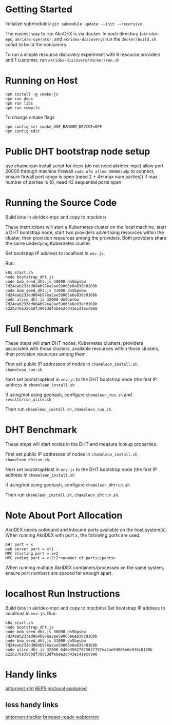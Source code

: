 # Getting Started
Initialize submodules: `git submodule update --init --recursive`

The easiest way to run AkriDEX is via docker.
In each directory (`akridex-mpc`, `akridex-operator`, and `akridex-discovery`)
run the `docker/build.sh` script to build the containers.

To run a simple resource discovery experiment with 9 resource providers and 1 customer,
run `akridex-discovery/docker/run.sh`

# Running on Host
```
npm install -g cmake-js
npm run deps
npm run libs
npm run compile
```

To change cmake flags
```
npm config set cmake_USE_RANDOM_DEVICE=OFF
npm config edit
```




# Public DHT bootstrap node setup
use chameleon install script for deps (do not need akridex-mpc)
allow port 20000 through machine firewall `sudo ufw allow 20000/udp`
to connect, ensure firwall port range is open (need 2 + 4\*(max num parties))
    if max number of parties is 10, need 42 sequential ports open

# Running the Source Code
Build bins in akridex-mpc and copy to mpcbins/

These instructions will start a Kubernetes cluster on the local machine,
start a DHT bootstrap node, start two providers advertising resources within
the cluster, then provision resources among the providers.
Both providers share the same underlying Kubernetes cluster.

Set bootstrap IP address to localhost in `env.js`.

Run:
```
k8s_start.sh
node bootstrap_dht.js
node bob_seed_dht.js 30000 dn5bpsbw 7d24eab233ed084b97ea2ae59865e6e838c0108b
node bob_seed_dht.js 31000 dn5bpsbw 7d24eab233ed084b97ea2ae59865e6e838c0108b
node alice_dht.js 32000 dn5bpsbw 7d24eab233ed084b97ea2ae59865e6e838c0108b 522b276a356bdf39013dfabea2cd43e141ecc9e8
```

# Full Benchmark
These steps will start DHT nodes, Kubernetes clusters, providers associated with those clusters, available resources within those clusters, then provision resources among them.

First set public IP addresses of nodes in `chameleon_install.sh`, `chameleon_run.sh`.

Next set bootstrapHost in `env.js` to the DHT bootstrap node (the first IP address in `chameleon_install.sh`

If using/not using geohash, configure `chameleon_run.sh` and `results/run_alice.sh`

Then run `chameleon_install.sh`, `chameleon_run.sh`.


# DHT Benchmark
These steps will start nodes in the DHT and measure lookup properties.

First set public IP addresses of nodes in `chameleon_install.sh`, `chameleon_dhtrun.sh`.

Next set bootstrapHost in `env.js` to the DHT bootstrap node (the first IP address in `chameleon_install.sh`

If using/not using geohash, configure `chameleon_dhtrun.sh`.

Then run `chameleon_install.sh`, `chameleon_dhtrun.sh`.

# Note About Port Allocation
AkriDEX needs outbound and inbound ports available on the host system(s).
When running AkriDEX with port x, the following ports are used.
```
DHT port = x
web server port = x+1
MPC starting port = x+2
MPC ending port = x+2+2*<number of participants>
```

When running multiple AkriDEX containers/processes on the same system,
ensure port numbers are spaced far enough apart.

# localhost Run Instructions
Build bins in akridex-mpc and copy to mpcbins/
Set bootstrap IP address to localhost in `env.js`.
Run:
```
k8s_start.sh
node bootstrap_dht.js
node bob_seed_dht.js 30000 dn5bpsbw 7d24eab233ed084b97ea2ae59865e6e838c0108b
node bob_seed_dht.js 31000 dn5bpsbw 7d24eab233ed084b97ea2ae59865e6e838c0108b
node alice_dht.js 32000 646e35627073627797ea2ae59865e6e838c0108b 522b276a356bdf39013dfabea2cd43e141ecc9e8
```

# Handy links
[bittorrent-dht](https://github.com/webtorrent/bittorrent-dht)
[BEP5 protocol explained](http://www.bittorrent.org/beps/bep_0005.html)

## less handy links
[bittorrent-tracker](https://github.com/webtorrent/bittorrent-tracker)
[browser-ready webtorrent](https://webtorrent.io/intro)
